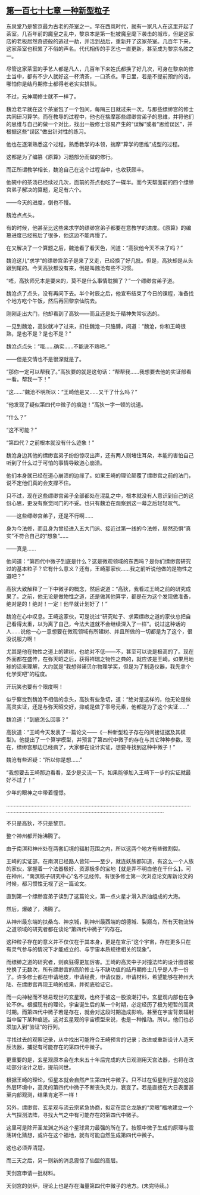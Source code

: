 ## [第一百七十七章 一种新型粒子](https://www.xxbiquge.com/11_11207/9167905.html)


  东泉堂乃是黎京最为古老的茶室之一。早在西岚时代，就有一家凡人在这里开起了茶室。几百年前的魔皇之乱中，黎京本是第一批被魔皇麾下袭击的城市，但是这家店的老板居然奇迹般的逃过一劫，并活到战后，重新开了这家茶室。几百年下来，这家茶室也积累了不俗的声名。代代相传的手艺也一直更新，甚至成为黎京名胜之一。

  尽管这家茶室的手艺人都是凡人，几百年下来姓氏都换了好几次，可身在黎京的修士当中，都有不少人就好这一杯清茶，一口茶点。平日里，若是不提前预约的话，哪怕你是结丹期修士都得老老实实排队。

  不过，元神期修士就不一样了。

  魏沧老早就在这个茶室包了一个包间，每隔三日就过来一次，与那些缥缈宫的修士共同研习算学。而在教导的过程中，他也在揣摩那些缥缈宫弟子的思维，并将他们的思维与自己的做一个对比，找出一般修士容易产生的“误解”或者“思维误区”，并根据这些“误区”做出针对性的练习。

  他也在逐渐熟悉这个过程，熟悉教学的本领，揣摩“算学的思维”成型的过程。

  这都是为了编篡《原算》习题部分而做的修行。

  而正所谓教学相长，魏沧自己在这个过程当中，也收获颇丰。

  他碗中的茶汤已经续过几次，面前的茶点也吃了一碟半。而今天帮面前的四个缥缈宫弟子解决的算题，足足有六个。

  ——今天的进度，倒也不慢。

  魏沧点点头。

  有的时候，他甚至比这些来求学的缥缈宫弟子都要在意教学的进度。《原算》的编篡进度已经拖后了很多，他这边不能再慢了。

  在又解决了一个算题之后，魏沧看了看天色，问道：“高狄他今天不来了吗？”

  魏沧这儿“求学”的缥缈宫弟子是来了又走，已经换了好几批。但是，高狄却是从头跟到尾的。今天高狄都没有来，倒是叫魏沧有些不习惯。

  “唔，高狄师兄本是要来的，莫不是什么事情耽搁了？”一个缥缈宫弟子道。

  魏沧点了点头，没有再问下去。半个时辰之后，他宣布结束了今日的课程，准备找个地方吃个午饭，然后再回黎京仙院去。

  刚刚走出大门，他却看到了高狄——而且还是处于精神失常状态的。

  一见到魏沧，高狄就冲了过来，扣住魏沧一只胳膊，问道：“魏沧，你和王崎很熟，是也不是？是也不是？”

  魏沧点点头：“哦……确实……不能说不熟吧。”

  ——但是交情也不是很深就是了。

  “那你一定可以帮我了。”高狄要的就是这句话：“帮帮我……我想要去他的实证部看一看。帮我一下！”

  “这……”魏沧不明所以：“王崎他是又……又干了什么吗？”

  “他发现了疑似第四代中微子的痕迹！”高狄一字一顿的说道。

  “什么？”

  “这不可能？”

  “第四代？之前根本就没有什么迹象！”

  魏沧身边其他的缥缈宫弟子纷纷惊叹出声，还有两人则堵住耳朵，本能的害怕自己听到了什么过于可怕的事情导致道心崩溃。

  他们本身就已经在道心崩溃的边缘了。如果王崎的理论颠覆了缥缈宫之前的法门，说不定他们真的会支撑不住。

  只不过，现在这些缥缈宫弟子全部都处在混乱之中，根本就没有人意识到自己的这份心思，更没有察觉同门的不妥。也只有魏沧在观察到这一幕之后轻轻叹气。

  ——这些缥缈宫弟子，还是不行啊……

  身为今法修，而且身为曾经进入五大门派、接近过第一线的今法修，居然恐惧“真实”不符合自己的“想象”……

  ——真是……

  他问道：“第四代中微子到底是什么？这是微观领域的东西吗？是你们缥缈宫研究过的基本粒子？它有什么意义？还有，王崎那家伙……我之前听说他做的是物性之道吧？”

  高狄大致解释了一下中微子的概念，然后说道：“高狄，我看过王崎之前的研究成果了。之前，他无论是做物性之道，还是做其他算学，都是在为这个发现做准备，绝对是的！绝对！一定！他早就计划好了！”

  魏沧在心中叹息。王崎这家伙，可是说过“研究粒子、求索缥缈之道的家伙总把自己看得太重，以为离了自己，今法大道就不会继续深入了一样”。说过这种话的人……说他一心一意想要在微观领域有所建树、并且所做的一切都是为了这个，很没说服力啊！

  尤其是他在物性之道上的建树，也绝对不低——不，甚至可以说是极高的了。现在外面都在盛传，在弥天昭之后，获得祥瑞之物性之典的，就应该是王崎。如果用地球的话来理解，大约就是“我想得诺贝尔物理学奖，但是为了制造仪器，我先拿个化学奖吧”的程度。

  开玩笑也要有个限度啊！

  似乎察觉到魏沧不相信的念头，高狄有些急切，道：“绝对是这样的，他无论是做高灵实证，还是与弥天昭交好，抑或是做了零号元素，他都是为了这个实证……”

  魏沧道：“到底怎么回事？”

  高狄道：“王崎今天发表了一篇论文——《一种新型粒子存在的间接证据及其模型》。他提出了一个算学模型，并预言了第四代中微子的存在与其它种种参数。现在，缥缈宫那边已经疯了，大家都在设计实证，想要寻找到这种中微子！”

  魏沧有些迟疑：“所以你是想……”

  “我想要去王崎那边看看，至少是交流一下。如果能够加入王崎下一步的实证就最好不过了！”

  少年的眼神之中带着憧憬。

  …………………………………………………………………………………………………………………………………………………………………………………………………………

  不只是高狄，不只是黎京。

  整个神州都开始沸腾了。

  由于南溟和神州处在两套幻境的辐射范围之内，所以这两个地方有些微割裂。

  王崎的实证部，在南溟已经路人皆知——至少，就连妖族都知道，有这么一个人族的家伙，掌握着一个法器极好、资源极多的宝地【就是弄不明白他在干什么】。可在神州，“南溟核子研究中心”名不见经传。有很多修士第一次浏览论文库新论文的时候，都习惯性无视了这一篇论文。

  直到第一个缥缈宫弟子读到了这篇论文，第一点火星才滑入热油组成的大海。

  然后，爆破了，沸腾了。

  从神州最东端的扶桑岛、神京城，到神州最西端的朗德城、裂巅岛，所有天物流转之道领域的研究者都在谈论“第四代中微子”的存在。

  这种粒子存在的意义并不仅仅在于其本身，更是在宣示“这个宇宙，存在更多只在有灵气参与的情况下才能成立的、与宇宙本质规律相关的现象”。

  而缥缈之道的研究者，则疯狂得更加厉害。王崎的高灵中子对撞法阵的设计图谱被兑换了无数次，所有缥缈宫的高阶修士与不缺功值的结丹期修士几乎是人手一份了。许多修士都在申请地皮，申请经费，申请仪器，申请材料，希望能够在神州大陆、在缥缈宫再现王崎的成果，并彻底验证它。

  而一向神秘而不轻易现世的玄星观，也终于被这一股浪潮打中。玄星观内部也在争论不休。根据现有的理论，宇宙诞生后的某一个时期，必定经历了极为短暂的高灵时期。而第四代中微子若是存在，就会对这段时期造成影响，甚至在宇宙背景辐射当中留下某种痕迹。这对玄星观的宇宙模型来说，也是一种推动。所以，他们也必须加入到“验证”的行列。

  寻找过去的观察记录，从中找出可能符合王崎预言的记录；改进或重新设计人造天辰法器，捕捉有可能存在的第四代中微子。

  更重要的是，玄星观原本会在未来五十年后完成的大日观测用天宫法器，也将在改动部分设计之后，提前问世。

  根据王崎的理论，恒星本就会自然产生第四代中微子。只不过在恒星到行星的这段外层环境中，高灵的第四代中微子不断丧失灵力，衰变了。若是直接在大日表面甚至内部观测，结果肯定不一样！

  另外，缥缈宫、玄星观与流云宗紧急协商，拟定在昆仑龙脉的“灵眼”福地建立一个大气探测法阵，寻找大气之中有可能存在的第四代中微子。

  这里可是除开圣龙渊之外这个星球灵力最强的所在了。按照中微子生成的原理与震荡转化猜想，或许在这个福地，就有可能自然生成第四代中微子。

  这也必须弄清楚。

  而三天之后，另一则新的消息震惊了仙盟的高层。

  天剑宫申请一批材料。

  天剑宫的剑炉，理论上也是存在海量第四代中微子的地方。(未完待续。)
